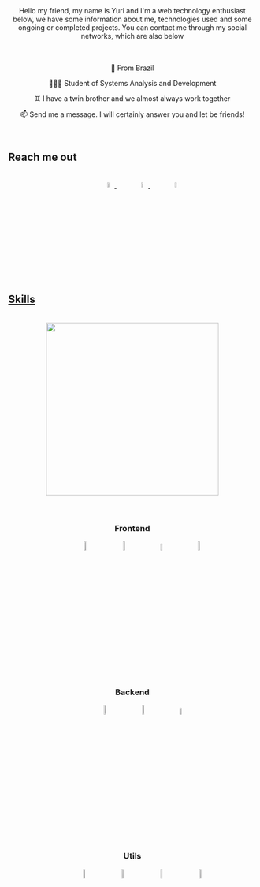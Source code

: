 
<div align="center">
	Hello my friend, my name is Yuri and I'm a web technology enthusiast below, we have some information about me, technologies used and some ongoing or completed projects. You can contact me through my social networks, which are also below


</div>

<br>

<a>
	<br>
	<p align="center">📍 From Brazil </p> 
 	<p align="center">👨🏻‍💻 Student of Systems Analysis and Development </p> 
	<p align="center">♊ I have a twin brother and we almost always work together</p>
 	<p align="center">📫 Send me a message. I will certainly answer you and let be friends! </p>
</a>

<br>

## Reach me out
<div align="center">
<br>
	&nbsp;&nbsp;&nbsp;&nbsp;&nbsp;&nbsp;&nbsp;&nbsp;&nbsp;
	<a href="https://www.instagram.com/peixinhoyuri/">
	<img src="https://image.flaticon.com/icons/png/512/174/174855.png" width="5%">
</a>
	&nbsp;&nbsp;&nbsp;&nbsp;&nbsp;&nbsp;&nbsp;&nbsp;&nbsp;
	<a href="mailto:yuripeixinho03@gmail.com">
	<img src="https://image.flaticon.com/icons/png/512/732/732200.png" width="5%">
</a>
	&nbsp;&nbsp;&nbsp;&nbsp;&nbsp;&nbsp;&nbsp;&nbsp;&nbsp;
	<a href="https://www.linkedin.com/in/yuri-peixinho-6a943b206/">
	<img src="https://image.flaticon.com/icons/png/512/174/174857.png" width="5%">
</div>

	
	
	
	
## Skills	
<br>
<div align="center">
	<a href="https://github.com/yuripeixinho/github-readme-stats%22%3E">
	<img align="center"  width="350" src="https://github-readme-stats.vercel.app/api/top-langs/?username=yuripeixinho&layout=compact&theme=react"/></a>
<div>

<br>
<br>
	

### Frontend
<div>
		&nbsp;&nbsp;&nbsp;&nbsp;&nbsp;&nbsp;&nbsp;&nbsp;&nbsp;
		&nbsp;&nbsp;&nbsp;&nbsp;&nbsp;&nbsp;&nbsp;&nbsp;&nbsp;
	<img src="https://cdn.jsdelivr.net/gh/devicons/devicon/icons/html5/html5-plain-wordmark.svg" width= "7%">
		&nbsp;&nbsp;&nbsp;&nbsp;&nbsp;&nbsp;&nbsp;&nbsp;&nbsp;
	<img src="https://cdn.jsdelivr.net/gh/devicons/devicon/icons/css3/css3-plain-wordmark.svg" width= "7%">
		&nbsp;&nbsp;&nbsp;&nbsp;&nbsp;&nbsp;&nbsp;&nbsp;&nbsp;
	<img src="https://cdn.jsdelivr.net/gh/devicons/devicon/icons/javascript/javascript-plain.svg" width= "6%">
		&nbsp;&nbsp;&nbsp;&nbsp;&nbsp;&nbsp;&nbsp;&nbsp;&nbsp;
	<img src="https://cdn.jsdelivr.net/gh/devicons/devicon/icons/react/react-original-wordmark.svg" width= "7%">
		&nbsp;&nbsp;&nbsp;&nbsp;&nbsp;&nbsp;&nbsp;&nbsp;&nbsp;
</div>
	

### Backend
<div>
		&nbsp;&nbsp;&nbsp;&nbsp;&nbsp;&nbsp;&nbsp;&nbsp;&nbsp;
		&nbsp;&nbsp;&nbsp;&nbsp;&nbsp;&nbsp;&nbsp;&nbsp;&nbsp;
	<img src="https://cdn.jsdelivr.net/gh/devicons/devicon/icons/python/python-original-wordmark.svg" width= "7%">
		&nbsp;&nbsp;&nbsp;&nbsp;&nbsp;&nbsp;&nbsp;&nbsp;&nbsp;
	<img src="https://cdn.jsdelivr.net/gh/devicons/devicon/icons/flask/flask-original.svg" width= "7%">
		&nbsp;&nbsp;&nbsp;&nbsp;&nbsp;&nbsp;&nbsp;&nbsp;&nbsp;
	<img src="https://cdn.jsdelivr.net/gh/devicons/devicon/icons/mysql/mysql-original.svg" width= "6%">
		&nbsp;&nbsp;&nbsp;&nbsp;&nbsp;&nbsp;&nbsp;&nbsp;&nbsp;

</div>

	
### Utils
<div>
		&nbsp;&nbsp;&nbsp;&nbsp;&nbsp;&nbsp;&nbsp;&nbsp;&nbsp;
		&nbsp;&nbsp;&nbsp;&nbsp;&nbsp;&nbsp;&nbsp;&nbsp;&nbsp;
	<img src="https://cdn.jsdelivr.net/gh/devicons/devicon/icons/git/git-original.svg" width= "7%">
		&nbsp;&nbsp;&nbsp;&nbsp;&nbsp;&nbsp;&nbsp;&nbsp;&nbsp;
	<img src="https://cdn.jsdelivr.net/gh/devicons/devicon/icons/docker/docker-plain-wordmark.svg" width= "7%">
		&nbsp;&nbsp;&nbsp;&nbsp;&nbsp;&nbsp;&nbsp;&nbsp;&nbsp;
	<img src="https://cdn.jsdelivr.net/gh/devicons/devicon/icons/bitbucket/bitbucket-original-wordmark.svg" width= "7%">
		&nbsp;&nbsp;&nbsp;&nbsp;&nbsp;&nbsp;&nbsp;&nbsp;&nbsp;
	<img src="https://cdn.jsdelivr.net/gh/devicons/devicon/icons/jira/jira-plain.svg" width= "7%">
		&nbsp;&nbsp;&nbsp;&nbsp;&nbsp;&nbsp;&nbsp;&nbsp;&nbsp;
	
</div>
	
	
	
	
	
	
	
